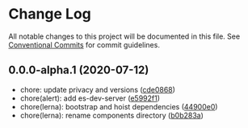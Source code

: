 # Change Log

All notable changes to this project will be documented in this file.
See [Conventional Commits](https://conventionalcommits.org) for commit guidelines.

## 0.0.0-alpha.1 (2020-07-12)

* chore: update privacy and versions ([cde0868](https://github.com/danielmatthew/a11y-patterns/commit/cde0868))
* chore(alert): add es-dev-server ([e5992f1](https://github.com/danielmatthew/a11y-patterns/commit/e5992f1))
* chore(lerna): bootstrap and hoist dependencies ([44900e0](https://github.com/danielmatthew/a11y-patterns/commit/44900e0))
* chore(lerna): rename components directory ([b0b283a](https://github.com/danielmatthew/a11y-patterns/commit/b0b283a))
